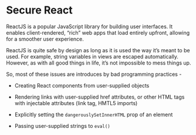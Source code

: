 # Secure React

ReactJS is a popular JavaScript library for building user interfaces. It enables client-rendered, “rich” web apps that load entirely upfront, allowing for a smoother user experience.

ReactJS is quite safe by design as long as it is used the way it’s meant to be used. For example, string variables in views are escaped automatically. However, as with all good things in life, it’s not impossible to mess things up.

So, most of these issues are introduces by bad programming practices -

- Creating React components from user-supplied objects

- Rendering links with user-supplied href attributes, or other HTML tags with injectable attributes (link tag, HMTL5 imports)

- Explicitly setting the `dangerouslySetInnerHTML` prop of an element

- Passing user-supplied strings to `eval()`
